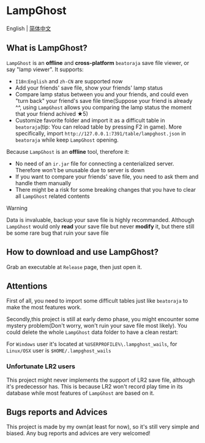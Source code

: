 # LampGhost

English | [简体中文](./README.zh-CN.md)

## What is LampGhost?

`LampGhost` is an **offline** and **cross-platform** `beatoraja` save file viewer, or say "lamp viewer". It supports:

- `I18n`:`English` and `zh-CN` are supported now
- Add your friends' save file, show your friends' lamp status
- Compare lamp status between you and your friends, and could even "turn back" your friend's save file time(Suppose your friend is already ^^, using `LampGhost` allows you comparing the lamp status the moment that your friend achived ★5)
- Customize favorite folder and import it as a difficult table in `beatoraja`(tip: You can reload table by pressing F2 in game). More specifically, import `http://127.0.0.1:7391/table/lampghost.json` in `beatoraja` while keep `LampGhost` opening.

Because `LampGhost` is an **offline** tool, therefore it:

- No need of an `ir.jar` file for connecting a centerialized server. Therefore won't be unusable due to server is down
- If you want to compare your friends' save file, you need to ask them and handle them manually
- There might be a risk for some breaking changes that you have to clear all `LampGhost` related contents

> [!warning]
>
> Data is invaluable, backup your save file is highly recommanded. Although `LampGhost` would only **read** your save file but never **modify** it, but there still be some rare bug that ruin your save file

## How to download and use LampGhost?

Grab an executable at `Release` page, then just open it.

## Attentions

First of all, you need to import some difficult tables just like `beatoraja` to make the most features work.

Secondly,this project is still at early demo phase, you might encounter some mystery problem(Don't worry, won't ruin your save file most likely). You could delete the whole `LampGhost` data folder to have a clean restart:

For `Windows` user it's located at `%USERPROFILE%\.lampghost_wails`, for `Linux/OSX` user is `$HOME/.lampghost_wails`

### Unfortunate LR2 users

This project might never implements the support of LR2 save file, although it's predecessor has. This is because LR2 won't record play time in its database while most features of `LampGhost` are based on it.

## Bugs reports and Advices

This project is made by my own(at least for now), so it's still very simple and biased. Any bug reports and advices are very welcomed!
